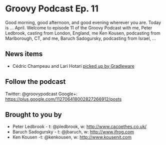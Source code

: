 # Groovy Podcast Ep. 11

Good morning, good afternoon, and good evening wherever you are. Today is ... April. Welcome to episode 11 of the Groovy Podcast with me, Peter Ledbrook, casting from London, England, me Ken Kousen, podcasting from Marlborough, CT, and me, Baruch Sadogursky, podcasting from Israel, ...

## News items

* Cédric Champeau and Lari Hotari [picked up by Gradleware](https://gradle.org/welcoming-lari-hotari-and-cedric-champeau-to-gradle-team/)

## Follow the podcast

Twitter: @groovypodcast
Google+: https://plus.google.com/112706418002827266912/posts

## Brought to you by

* Peter Ledbrook - t: @pledbrook, w: http://www.cacoethes.co.uk/
* Baruch Sadogursky - t: @jbaruch, w: http://www.jfrog.com
* Ken Kousen -t: @kenkousen, w: http://www.kousenit.com
